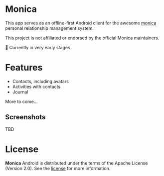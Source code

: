 Monica
==================

This app serves as an offline-first Android client for the awesome [monica](https://github.com/monicahq/monica) personal relationship management system.

This project is not affiliated or endorsed by the official Monica maintainers.

🚧 Currently in very early stages

# Features

- Contacts, including avatars
- Activities with contacts
- Journal

More to come...

## Screenshots

TBD

# License

**Monica** Android is distributed under the terms of the Apache License (Version 2.0). See the
[license](LICENSE) for more information.
